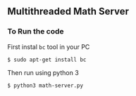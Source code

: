 ## Multithreaded Math Server 

### To Run the code

First instal `bc` tool in your PC

```
$ sudo apt-get install bc
```

Then run using python 3

```
$ python3 math-server.py
```
